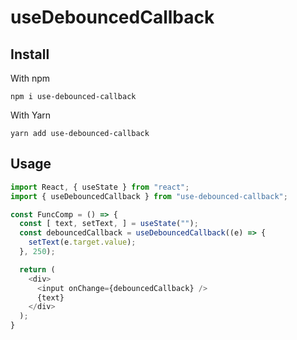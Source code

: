 useDebouncedCallback
====================

Install
-------
With npm

`npm i use-debounced-callback`

With Yarn

`yarn add use-debounced-callback`

Usage
-----

```javascript
import React, { useState } from "react";
import { useDebouncedCallback } from "use-debounced-callback";

const FuncComp = () => {
  const [ text, setText, ] = useState("");
  const debouncedCallback = useDebouncedCallback((e) => {
    setText(e.target.value);
  }, 250);

  return (
    <div>
      <input onChange={debouncedCallback} />
      {text}
    </div>
  );
}
```
